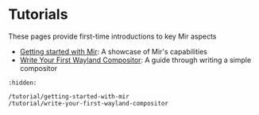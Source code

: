 # Tutorials
These pages provide first-time introductions to key Mir aspects

- [Getting started with Mir](/tutorial/getting-started-with-mir): A showcase of Mir's capabilities
- [Write Your First Wayland Compositor](/tutorial/write-your-first-wayland-compositor): A guide through writing a simple compositor

```{toctree}
:hidden:

/tutorial/getting-started-with-mir
/tutorial/write-your-first-wayland-compositor
```
